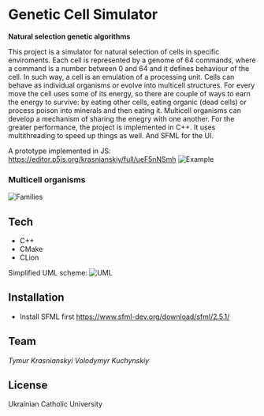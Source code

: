 # Genetic Cell Simulator
**Natural selection genetic algorithms**

This project is a simulator for natural selection of cells in specific enviroments. Each cell is represented by a genome of 64 commands, where a command is a number between 0 and 64 and it defines behaviour of the cell. In such way, a cell is an emulation of a processing unit. Cells can behave as individual organisms or evolve into multicell structures. For every move the cell uses some of its energy, so there are couple of ways to earn the energy to survive: by eating other cells, eating organic (dead cells) or process poison into minerals and then eating it. Multicell organisms can develop a mechanism of sharing the enegry with one another.
For the greater performance, the project is implemented in C++. It uses multithreading to speed up things as well. And SFML for the UI.

A prototype implemented in JS:
https://editor.p5js.org/krasnianskiy/full/ueF5nNSmh
![Example](https://imgur.com/a/oQIZI2m)

### Multicell organisms
![Families](https://imgur.com/a/OiVnJX3)

## Tech
- C++
- CMake
- CLion

Simplified UML scheme:
![UML](https://imgur.com/a/jWFX8yH)

## Installation
- Install SFML first
https://www.sfml-dev.org/download/sfml/2.5.1/



## Team 
_Tymur Krasnianskyi_
_Volodymyr Kuchynskiy_

## License

Ukrainian Catholic University

